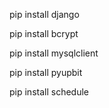 pip install django

pip install bcrypt

pip install mysqlclient

pip install pyupbit

pip install schedule

